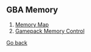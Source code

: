 ## GBA Memory

1. [Memory Map](https://goiabada.github.io/docs/sections/memory/map)
2. [Gamepack Memory Control](https://goiabada.github.io/docs/sections/memory/gamepak)

[Go back](https://goiabada.github.io/docs/)